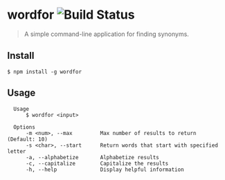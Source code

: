 # wordfor ![Build Status](https://travis-ci.org/qbolt/wordfor.svg?branch=master)

> A simple command-line application for finding synonyms.

## Install

```console
$ npm install -g wordfor
```

## Usage
```
  Usage
      $ wordfor <input>

  Options
      -m <num>, --max         Max number of results to return (Default: 10)
      -s <char>, --start      Return words that start with specified letter
      -a, --alphabetize       Alphabetize results
      -c, --capitalize        Capitalize the results
      -h, --help              Display helpful information
```

